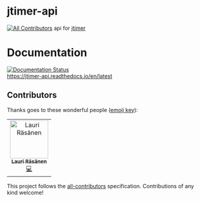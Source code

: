 # jtimer-api
[![All Contributors](https://img.shields.io/badge/all_contributors-1-orange.svg?style=flat-square)](#contributors)
api for [jtimer](https://github.com/occasionally-cool/jtimer)

# Documentation
[![Documentation Status](https://readthedocs.org/projects/jtimer-api/badge/?version=latest)](https://jtimer-api.readthedocs.io/en/latest/?badge=latest)  
https://jtimer-api.readthedocs.io/en/latest

## Contributors

Thanks goes to these wonderful people ([emoji key](https://allcontributors.org/docs/en/emoji-key)):

<!-- ALL-CONTRIBUTORS-LIST:START - Do not remove or modify this section -->
<!-- prettier-ignore -->
<table><tr><td align="center"><a href="https://laurirasanen.github.io/"><img src="https://avatars3.githubusercontent.com/u/26773737?v=4" width="100px;" alt="Lauri Räsänen"/><br /><sub><b>Lauri Räsänen</b></sub></a><br /><a href="https://github.com/occasionally-cool/jtimer-api/commits?author=laurirasanen" title="Code">💻</a></td></tr></table>

<!-- ALL-CONTRIBUTORS-LIST:END -->

This project follows the [all-contributors](https://github.com/all-contributors/all-contributors) specification. Contributions of any kind welcome!